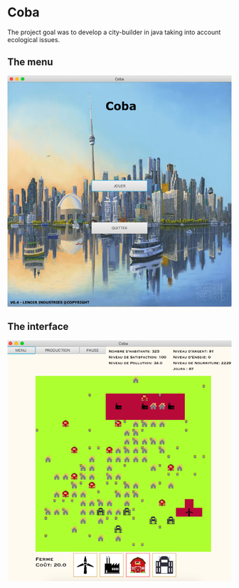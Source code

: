 # Coba 
The project goal was to develop a city-builder in java taking into account ecological issues.

## The menu
![image of the menu](doc/menu.png)

## The interface
![image of the menu](doc/village.png)

